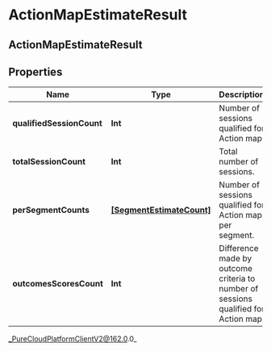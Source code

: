 # ActionMapEstimateResult

## ActionMapEstimateResult

## Properties

|Name | Type | Description | Notes|
|------------ | ------------- | ------------- | -------------|
| **qualifiedSessionCount** | **Int** | Number of sessions qualified for Action map. | [optional] |
| **totalSessionCount** | **Int** | Total number of sessions. | [optional] |
| **perSegmentCounts** | [**[SegmentEstimateCount]**](SegmentEstimateCount) | Number of sessions qualified for Action map per segment. | [optional] |
| **outcomesScoresCount** | **Int** | Difference made by outcome criteria to number of sessions qualified for Action map. | [optional] |



_PureCloudPlatformClientV2@162.0.0_
